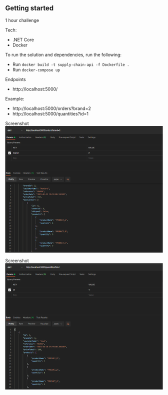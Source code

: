 ## Getting started

1 hour challenge

Tech:
- .NET Core
- Docker


To run the solution and dependencies, run the following:
- Run `docker build -t supply-chain-api -f Dockerfile .`
- Run `docker-compose up`

Endpoints
- http://localhost:5000/

Example:
- http://localhost:5000/orders?brand=2
- http://localhost:5000/quantities?id=1 

Screenshot
![Image 1](media/01.png)

Screenshot
![Image 2](media/02.png)